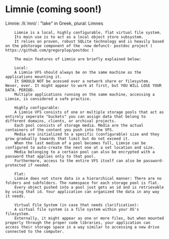 # Limnie (coming soon!)

Limnie: /li.ˈmni/ : "lake" in Greek, plural: Limnes
		
		Limnie is a local, highly configurable, flat virtual file system. 
		Its main use is to act as a local object store subsystem.
		It relies on proven, robust SQLite technology and is heavily based on the pdstorage component of the -now defunct- postdoc project ( https://github.com/gregorplop/postdoc )
		
		The main features of Limnie are briefly explained below:
		
		Local: 
		A Limnie VFS should always be on the same machine as the applications mounting it.
		It SHOULD NOT be acessed over a network share or filesystem. Never, ever. It might appear to work at first, but YOU WILL LOSE YOUR DATA. PERIOD.
		Multiple applications running on the same machine, accessing a Limnie, is considered a safe practice.
		
		Highly configurable:
		A Limnie VFS consists of one or multiple storage pools that act as entirely seperate "buckets" you can assign data that belong to different domains, clients, or archival projects.
		Each pool consists of storage media. Media are the actual containers of the content you push into the VFS.
		Media are initialized to a specific (configurable) size and they grow gradually towards that limit but do not exceed it.
		When the last medium of a pool becomes full, Limnie can be configured to auto-create the next one at a set location and size.
		Media belonging to a certain pool can also be encrypted with a password that applies only to that pool.
		Furthermore, access to the entire VFS itself can also be password-protected if needed.
		
		Flat:
		Limnie does not store data in a hierarchical manner: There are no folders and subfolders. The namespace for each storage pool is flat.
		Every object pushed into a pool just gets an id and is retrievable by using that id. Your application can organized the data in any way it needs.
		
		Virtual File System (in case that needs clarification):
		A virtual file system is a file system within your OS's filesystem. 
		Externally, it might appear as one or more files, but when mounted properly through the proper code libraries, your application can access their storage space in a way similar to accessing a new drive connected to the computer.
		
